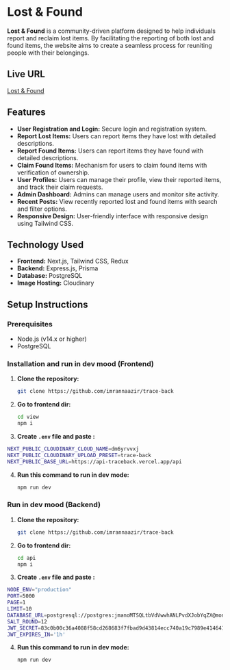 # Lost & Found

**Lost & Found** is a community-driven platform designed to help individuals report and reclaim lost items. By facilitating the reporting of both lost and found items, the website aims to create a seamless process for reuniting people with their belongings.

## Live URL

[Lost & Found](https://traceback-beige.vercel.app/)

## Features

- **User Registration and Login:** Secure login and registration system.
- **Report Lost Items:** Users can report items they have lost with detailed descriptions.
- **Report Found Items:** Users can report items they have found with detailed descriptions.
- **Claim Found Items:** Mechanism for users to claim found items with verification of ownership.
- **User Profiles:** Users can manage their profile, view their reported items, and track their claim requests.
- **Admin Dashboard:** Admins can manage users and monitor site activity.
- **Recent Posts:** View recently reported lost and found items with search and filter options.
- **Responsive Design:** User-friendly interface with responsive design using Tailwind CSS.

## Technology Used

- **Frontend:** Next.js, Tailwind CSS, Redux
- **Backend:** Express.js, Prisma
- **Database:** PostgreSQL
- **Image Hosting:** Cloudinary

## Setup Instructions

### Prerequisites

- Node.js (v14.x or higher)
- PostgreSQL

### Installation and run in dev mood (Frontend)

1. **Clone the repository:**

   ```bash
   git clone https://github.com/imrannaazir/trace-back
   ```

2. **Go to frontend dir:**

   ```bash
   cd view
   npm i
   ```

3. **Create `.env` file and paste :**

```bash
NEXT_PUBLIC_CLOUDINARY_CLOUD_NAME=dm6yrvvxj
NEXT_PUBLIC_CLOUDINARY_UPLOAD_PRESET=trace-back
NEXT_PUBLIC_BASE_URL=https://api-traceback.vercel.app/api
```

4. **Run this command to run in dev mode:**
   ```bash
   npm run dev
   ```

### Run in dev mood (Backend)

1. **Clone the repository:**

   ```bash
   git clone https://github.com/imrannaazir/trace-back
   ```

2. **Go to frontend dir:**

   ```bash
   cd api
   npm i
   ```

3. **Create `.env` file and paste :**

```bash
NODE_ENV="production"
PORT=5000
PAGE=1
LIMIT=10
DATABASE_URL=postgresql://postgres:jmanoMTSQLtbVdVwwhANLPvdXJobYqZX@monorail.proxy.rlwy.net:36805/railway
SALT_ROUND=12
JWT_SECRET=83c0b00c36a4088f58cd268683f7fbad9d43814ecc740a19c7989e414641fa67dff48bd5214da6cd338e2f738cd42d965bdb3c6946381717e29ae7e3964fce2e
JWT_EXPIRES_IN='1h'
```

4. **Run this command to run in dev mode:**
   ```bash
   npm run dev
   ```
